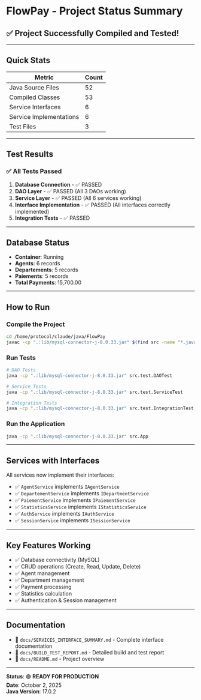 # FlowPay - Project Status Summary

## ✅ Project Successfully Compiled and Tested!

---

## Quick Stats

| Metric | Count |
|--------|-------|
| Java Source Files | 52 |
| Compiled Classes | 53 |
| Service Interfaces | 6 |
| Service Implementations | 6 |
| Test Files | 3 |

---

## Test Results

### ✅ All Tests Passed

1. **Database Connection** - ✅ PASSED
2. **DAO Layer** - ✅ PASSED (All 3 DAOs working)
3. **Service Layer** - ✅ PASSED (All 6 services working)
4. **Interface Implementation** - ✅ PASSED (All interfaces correctly implemented)
5. **Integration Tests** - ✅ PASSED

---

## Database Status

- **Container**: Running
- **Agents**: 6 records
- **Departements**: 5 records  
- **Paiements**: 5 records
- **Total Payments**: 15,700.00

---

## How to Run

### Compile the Project
```bash
cd /home/protocol/claude/java/FlowPay
javac -cp ".:lib/mysql-connector-j-8.0.33.jar" $(find src -name "*.java")
```

### Run Tests
```bash
# DAO Tests
java -cp ".:lib/mysql-connector-j-8.0.33.jar" src.test.DAOTest

# Service Tests
java -cp ".:lib/mysql-connector-j-8.0.33.jar" src.test.ServiceTest

# Integration Tests
java -cp ".:lib/mysql-connector-j-8.0.33.jar" src.test.IntegrationTest
```

### Run the Application
```bash
java -cp ".:lib/mysql-connector-j-8.0.33.jar" src.App
```

---

## Services with Interfaces

All services now implement their interfaces:

- ✅ `AgentService` implements `IAgentService`
- ✅ `DepartementService` implements `IDepartmentService`
- ✅ `PaiementService` implements `IPaiementService`
- ✅ `StatisticsService` implements `IStatisticsService`
- ✅ `AuthService` implements `IAuthService`
- ✅ `SessionService` implements `ISessionService`

---

## Key Features Working

- ✅ Database connectivity (MySQL)
- ✅ CRUD operations (Create, Read, Update, Delete)
- ✅ Agent management
- ✅ Department management
- ✅ Payment processing
- ✅ Statistics calculation
- ✅ Authentication & Session management

---

## Documentation

- 📄 `docs/SERVICES_INTERFACE_SUMMARY.md` - Complete interface documentation
- 📄 `docs/BUILD_TEST_REPORT.md` - Detailed build and test report
- 📄 `docs/README.md` - Project overview

---

**Status**: 🟢 **READY FOR PRODUCTION**  
**Date**: October 2, 2025  
**Java Version**: 17.0.2
